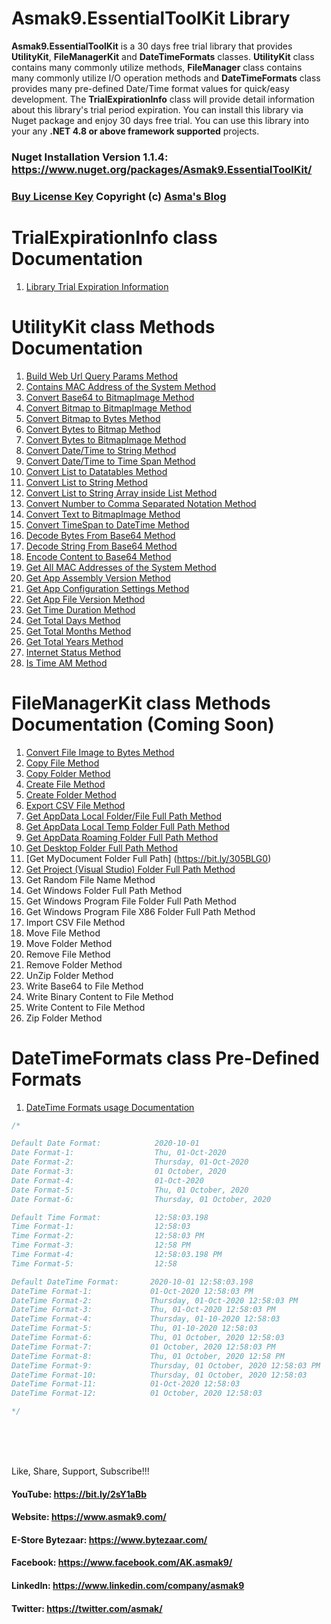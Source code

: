 # Asmak9.EssentialToolKit Library
**Asmak9.EssentialToolKit** is a 30 days free trial library that provides **UtilityKit**, **FileManagerKit** and **DateTimeFormats**  classes. **UtilityKit** class contains many commonly utilize methods, **FileManager** class contains many commonly utilize I/O operation methods and **DateTimeFormats** class provides many pre-defined Date/Time format values for quick/easy development. The **TrialExpirationInfo** class will provide detail information about this library's trial period expiration. You can install this library via Nuget package and enjoy 30 days free trial. You can use this library into your any **.NET 4.8 or above framework supported** projects.

### Nuget Installation Version 1.1.4: https://www.nuget.org/packages/Asmak9.EssentialToolKit/

### [Buy License Key](https://bit.ly/3mzMQsU) Copyright (c) [Asma's Blog](https://www.asmak9.com/)

# TrialExpirationInfo class Documentation

1. [Library Trial Expiration Information](https://bit.ly/3iwLrQO)

# UtilityKit class Methods Documentation

1. [Build Web Url Query Params Method](https://bit.ly/3jIYAaE)
2. [Contains MAC Address of the System Method](https://bit.ly/36ADho1)
3. [Convert Base64 to BitmapImage Method](https://bit.ly/2GlixGs) 
4. [Convert Bitmap to BitmapImage Method](https://bit.ly/3jLCPHh)
5. [Convert Bitmap to Bytes Method](https://bit.ly/3def9cj)
6. [Convert Bytes to Bitmap Method](https://bit.ly/34RDAsp)
7. [Convert Bytes to BitmapImage Method](https://bit.ly/2Ip168B)
8. [Convert Date/Time to String Method](https://bit.ly/313Cl8m)
9. [Convert Date/Time to Time Span Method](https://bit.ly/3lIvAAO)
10. [Convert List to Datatables Method](https://bit.ly/2ItRtFy)
11. [Convert List to String Method](https://bit.ly/3m09vhh)
12. [Convert List to String Array inside List Method](https://bit.ly/36CZNvH)
13. [Convert Number to Comma Separated Notation Method](https://bit.ly/3eePZuG)
14. [Convert Text to BitmapImage Method](https://bit.ly/327Vvdt)
15. [Convert TimeSpan to DateTime Method](https://bit.ly/2I8j3sf)
16. [Decode Bytes From Base64 Method](https://bit.ly/2Ubpyg7)
17. [Decode String From Base64 Method](https://bit.ly/38wxu3Z)
18. [Encode Content to Base64 Method](https://bit.ly/3lqxR3D)
19. [Get All MAC Addresses of the System Method](https://bit.ly/2IvghNw)
20. [Get App Assembly Version Method](https://bit.ly/2K4urWs)
21. [Get App Configuration Settings Method](https://bit.ly/36TvQag)
22. [Get App File Version Method](https://bit.ly/3pZtHCA)
23. [Get Time Duration Method](https://bit.ly/3m9qtKv)
24. [Get Total Days Method](https://bit.ly/2KBCytQ)
25. [Get Total Months Method](https://bit.ly/3fIOGET)
26. [Get Total Years Method](https://bit.ly/3fEgZV2)
27. [Internet Status Method](https://bit.ly/33lSWoQ)
28. [Is Time AM Method](https://bit.ly/36b4YTR)

# FileManagerKit class Methods Documentation (Coming Soon)

1. [Convert File Image to Bytes Method](https://bit.ly/3ngwxRQ)
2. [Copy File Method](https://bit.ly/37rtyR3)
3. [Copy Folder Method](https://bit.ly/3rbzWnz) 
4. [Create File Method](https://bit.ly/3pcATKc) 
5. [Create Folder Method](https://bit.ly/3hoouA9)
6. [Export CSV File Method](https://bit.ly/2Jx9NP2)
7. [Get AppData Local Folder/File Full Path Method](https://bit.ly/3qajEtu)
8. [Get AppData Local Temp Folder Full Path Method](https://bit.ly/2LUljFo)
9. [Get AppData Roaming Folder Full Path Method](https://bit.ly/3a34tw3) 
10. [Get Desktop Folder Full Path Method](https://bit.ly/3iWTlVp)
11. [Get MyDocument Folder Full Path] (https://bit.ly/305BLG0)
12. [Get Project (Visual Studio) Folder Full Path Method](https://bit.ly/3uRRsPA)
13. Get Random File Name Method
14. Get Windows Folder Full Path Method
15. Get Windows Program File Folder Full Path Method
16. Get Windows Program File X86 Folder Full Path Method
17. Import CSV File Method
18. Move File Method
19. Move Folder Method
20. Remove File Method
21. Remove Folder Method
22. UnZip Folder Method
23. Write Base64 to File Method
24. Write Binary Content to File Method
25. Write Content to File Method
26. Zip Folder Method

# DateTimeFormats class Pre-Defined Formats

1. [DateTime Formats usage Documentation](https://bit.ly/377sSAb)

```C#
/*

Default Date Format:            2020-10-01
Date Format-1:                  Thu, 01-Oct-2020
Date Format-2:                  Thursday, 01-Oct-2020
Date Format-3:                  01 October, 2020
Date Format-4:                  01-Oct-2020
Date Format-5:                  Thu, 01 October, 2020
Date Format-6:                  Thursday, 01 October, 2020

Default Time Format:            12:58:03.198
Time Format-1:                  12:58:03
Time Format-2:                  12:58:03 PM
Time Format-3:                  12:58 PM
Time Format-4:                  12:58:03.198 PM
Time Format-5:                  12:58

Default DateTime Format:       2020-10-01 12:58:03.198
DateTime Format-1:             01-Oct-2020 12:58:03 PM
DateTime Format-2:             Thursday, 01-Oct-2020 12:58:03 PM
DateTime Format-3:             Thu, 01-Oct-2020 12:58:03 PM
DateTime Format-4:             Thursday, 01-10-2020 12:58:03
DateTime Format-5:             Thu, 01-10-2020 12:58:03
DateTime Format-6:             Thu, 01 October, 2020 12:58:03
DateTime Format-7:             01 October, 2020 12:58:03 PM
DateTime Format-8:             Thu, 01 October, 2020 12:58 PM
DateTime Format-9:             Thursday, 01 October, 2020 12:58:03 PM
DateTime Format-10:            Thursday, 01 October, 2020 12:58:03
DateTime Format-11:            01-Oct-2020 12:58:03
DateTime Format-12:            01 October, 2020 12:58:03

*/

```

<br/>
<br/>
<br/>

Like, Share, Support, Subscribe!!!

#### YouTube: https://bit.ly/2sY1aBb 

#### Website: https://www.asmak9.com/

#### E-Store Bytezaar: https://www.bytezaar.com/

#### Facebook: https://www.facebook.com/AK.asmak9/

#### LinkedIn: https://www.linkedin.com/company/asmak9

#### Twitter: https://twitter.com/asmak/
